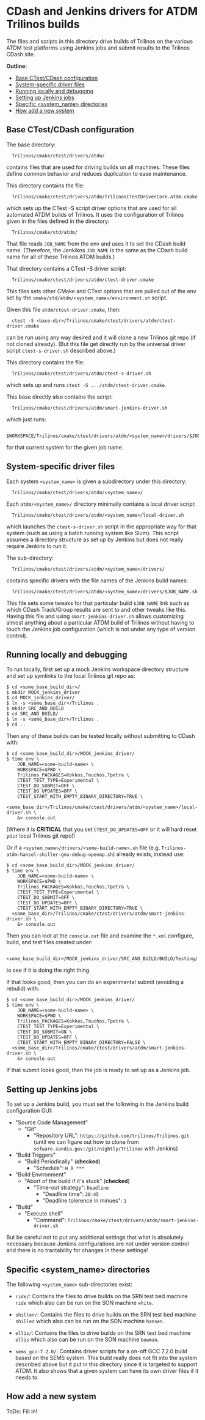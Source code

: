 # CDash and Jenkins drivers for ATDM Trilinos builds

The files and scripts in this directory drive builds of Trilinos on the
various ATDM test platforms using Jenkins jobs and submit results to the
Trilinos CDash site.

**Outline:**
* <a href="#base-ctestcdash-configuration">Base CTest/CDash configuration</a>
* <a href="#system-specific-driver-files">System-specific driver files</a>
* <a href="#running-locally-and-debugging">Running locally and debugging</a>
* <a href="#setting-up-jenkins-jobs">Setting up Jenkins jobs</a>
* <a href="#specific-system_name-directories">Specific <system_name> directories</a>
* <a href="#how-add-a-new-system">How add a new system</a>

## Base CTest/CDash configuration

The base directory:

```
  Trilinos/cmake/ctest/drivers/atdm/
```

contains files that are used for driving builds on all machines.  These files
define common behavior and reduces duplication to ease maintenance.


This directory contains the file:

```
  Trilinos/cmake/ctest/drivers/atdm/TrilinosCTestDriverCore.atdm.cmake
```

which sets up the CTest -S script driver options that are used for all
automated ATDM builds of Trilinos.  It uses the configuration of Trilinos
given in the files defined in the directory:

```
  Trilinos/cmake/std/atdm/
```

That file reads `JOB_NAME` from the env and uses it to set the CDash build
name.  (Therefore, the Jenkikns `JOB_NAME` is the same as the CDash build name
for all of these Trilinos ATDM builds.)


That directory contains a CTest -S driver script:

```
  Trilinos/cmake/ctest/drivers/atdm/ctest-driver.cmake
```

This files sets other CMake and CTest options that are pulled out of the env
set by the `cmake/std/atdm/<system_name>/environment.sh` script.

Given this file `atdm/ctest-driver.cmake`, then:

```
  ctest -S <base-dir>/Trilinos/cmake/ctest/drivers/atdm/ctest-driver.cmake
```

can be run using any way desired and it will clone a new Trilinos git repo (if
not cloned already).  (But this file get directly run by the universal driver
script `ctest-s-driver.sh` described above.)

This directory contains the file:

```
  Trilinos/cmake/ctest/drivers/atdm/ctest-s-driver.sh
```

which sets up and runs `ctest -S .../atdm/ctest-driver.cmake`.

This base directly also contains the script:

```
  Trilinos/cmake/ctest/drivers/atdm/smart-jenkins-driver.sh
```

which just runs:

```
  $WORKSPACE/Trilinos/cmake/ctest/drivers/atdm/<system_name>/drivers/$JOB_NAME.sh
```

for that current system for the given job name.

## System-specific driver files

Each system `<system_name>` is given a subdirectory under this directory:

```
  Trilinos/cmake/ctest/drivers/atdm/<system_name>/
```

Each `atdm/<system_name>/` directory minimally contains a local driver script:

```
  Trilinos/cmake/ctest/drivers/atdm/<system_name>/local-driver.sh
```

which launches the `ctest-s-driver.sh` script in the appropriate way for that
system (such as using a batch running system like Slum).  This script assumes
a directory structure as set up by Jenkins but does not really require Jenkins
to run it.

The sub-directory:

```
  Trilinos/cmake/ctest/drivers/atdm/<system_name>/drivers/
```

contains specific drivers with the file names of the Jenkins build names:

```
  Trilinos/cmake/ctest/drivers/atdm/<system_name>/drivers/$JOB_NAME.sh
```

This file sets some tweaks for that particular build `$JOB_NAME` link such as
which CDash Track/Group results are sent to and other tweaks like this.
Having this file and using `smart-jenkins-driver.sh` allows customizing almost
anything about a particular ATDM build of Trilinos without having to touch the
Jenkins job configuration (which is not under any type of version control).

## Running locally and debugging

To run locally, first set up a mock Jenkins workspace directory structure and
set up symlinks to the local Trilinos git repo as:

```
$ cd <some_base_build_dir>/
$ mkdir MOCK_jenkins_driver
$ cd MOCK_jenkins_driver/
$ ln -s <some_base_dir>/Trilinos .
$ mkdir SRC_AND_BUILD
$ cd SRC_AND_BUILD/
$ ln -s <some_base_dir>/Trilinos .
$ cd ..
```

Then any of these builds can be tested locally without submitting to CDash with:

```
$ cd <some_base_build_dir>/MOCK_jenkins_driver/
$ time env \
    JOB_NAME=<some-build-name> \
    WORKSPACE=$PWD \
    Trilinos_PACKAGES=Kokkos,Teuchos,Tpetra \
    CTEST_TEST_TYPE=Experimental \
    CTEST_DO_SUBMIT=OFF \
    CTEST_DO_UPDATES=OFF \
    CTEST_START_WITH_EMPTY_BINARY_DIRECTORY=TRUE \
  <some_base_dir>/Trilinos/cmake/ctest/drivers/atdm/<system_name>/local-driver.sh \
    &> console.out
```

(Where it is **CRITICAL** that you set `CTEST_DO_UPDATES=OFF` or it will hard
reset your local Trilinos git repo!)

Or if a `<system_name>/drivers/<some-build-name>.sh` file
(e.g. `Trilinos-atdm-hansel-shiller-gnu-debug-openmp.sh`) already exists,
instead use:

```
$ cd <some_base_build_dir>/MOCK_jenkins_driver/
$ time env \
    JOB_NAME=<some-build-name> \
    WORKSPACE=$PWD \
    Trilinos_PACKAGES=Kokkos,Teuchos,Tpetra \
    CTEST_TEST_TYPE=Experimental \
    CTEST_DO_SUBMIT=OFF \
    CTEST_DO_UPDATES=OFF \
    CTEST_START_WITH_EMPTY_BINARY_DIRECTORY=TRUE \
  <some_base_dir>/Trilinos/cmake/ctest/drivers/atdm/smart-jenkins-driver.sh \
    &> console.out
```

Then you can loot at the `console.out` file and examine the `*.xml` configure,
build, and test files created under:

```
  <some_base_build_dir>/MOCK_jenkins_driver/SRC_AND_BUILD/BUILD/Testing/
```

to see if it is doing the right thing.

If that looks good, then you can do an experimental submit (avoiding a rebulid)
with:

```
$ cd <some_base_build_dir>/MOCK_jenkins_driver/
$ time env \
    JOB_NAME=<some-build-name> \
    WORKSPACE=$PWD \
    Trilinos_PACKAGES=Kokkos,Teuchos,Tpetra \
    CTEST_TEST_TYPE=Experimental \
    CTEST_DO_SUBMIT=ON \
    CTEST_DO_UPDATES=OFF \
    CTEST_START_WITH_EMPTY_BINARY_DIRECTORY=FALSE \
  <some_base_dir>/Trilinos/cmake/ctest/drivers/atdm/smart-jenkins-driver.sh \
    &> console.out
```

If that submit looks good, then the job is ready to set up as a Jenkins job.

## Setting up Jenkins jobs

To set up a Jenkins build, you must set the following in the Jenkins build
configuration GUI:

* "Source Code Management"
  * "Git"
    * "Repository URL": `https://github.com/trilinos/Trilinos.git` (until we
         can figure out how to clone from `sofware.sandia.gov:/git/nightly/Trilinos` with Jenkins)
* "Build Triggers"
  * "Build Periodically" (**checked**)
    * "Schedule": `H 0 ***`
* "Build Environment"
  * "Abort of the build if it's stuck" (**checked**)
    * "Time-out strategy": `Deadline`
      * "Deadline time": `20:45`
      * "Deadline tolerence in minues": `1`
* "Build"
  * "Execute shell"
    * "Command": `Trilinos/cmake/ctest/drivers/atdm/smart-jenkins-driver.sh`

But be careful not to put any additional settings that what is absolutely
necessary because Jenkins configurations are not under version control and
there is no tractability for changes in these settings!

## Specific <system_name> directories

The following `<system_name>` sub-directories exist:

* `ride/`: Contains the files to drive builds on the SRN test bed machine
  `ride` which also can be run on the SON machine `white`.

* `shiller/`: Contains the files to drive builds on the SRN test bed machine
  `shiller` which also can be run on the SON machine `hansen`.
  
* `ellis/`: Contains the files to drive builds on the SRN test bed machine
  `ellis` which also can be run on the SON machine `bowman`.

* `sems_gcc-7.2.0/`: Contains driver scripts for a on-off GCC 7.2.0 build
  based on the SEMS system.  This build really does not fit into the system
  described above but it put in this directory since it is targeted to support
  ATDM.  It also shows that a given system can have its own driver files if it
  needs to.

## How add a new system

ToDo: Fill in!
